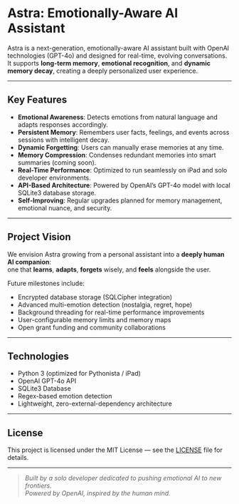 # Astra: Emotionally-Aware AI Assistant

Astra is a next-generation, emotionally-aware AI assistant built with OpenAI technologies (GPT-4o) and designed for real-time, evolving conversations.  
It supports **long-term memory**, **emotional recognition**, and **dynamic memory decay**, creating a deeply personalized user experience.

---

## Key Features

- **Emotional Awareness**: Detects emotions from natural language and adapts responses accordingly.
- **Persistent Memory**: Remembers user facts, feelings, and events across sessions with intelligent decay.
- **Dynamic Forgetting**: Users can manually erase memories at any time.
- **Memory Compression**: Condenses redundant memories into smart summaries (coming soon).
- **Real-Time Performance**: Optimized to run seamlessly on iPad and solo developer environments.
- **API-Based Architecture**: Powered by OpenAI’s GPT-4o model with local SQLite3 database storage.
- **Self-Improving**: Regular upgrades planned for memory management, emotional nuance, and security.

---

## Project Vision

We envision Astra growing from a personal assistant into a **deeply human AI companion**:  
one that **learns**, **adapts**, **forgets** wisely, and **feels** alongside the user.

Future milestones include:

- Encrypted database storage (SQLCipher integration)
- Advanced multi-emotion detection (nostalgia, regret, hope)
- Background threading for real-time performance improvements
- User-configurable memory limits and memory maps
- Open grant funding and community collaborations

---

## Technologies

- Python 3 (optimized for Pythonista / iPad)
- OpenAI GPT-4o API
- SQLite3 Database
- Regex-based emotion detection
- Lightweight, zero-external-dependency architecture

---

## License

This project is licensed under the MIT License — see the [LICENSE](LICENSE) file for details.

---

> *Built by a solo developer dedicated to pushing emotional AI to new frontiers.*  
> *Powered by OpenAI, inspired by the human mind.*
